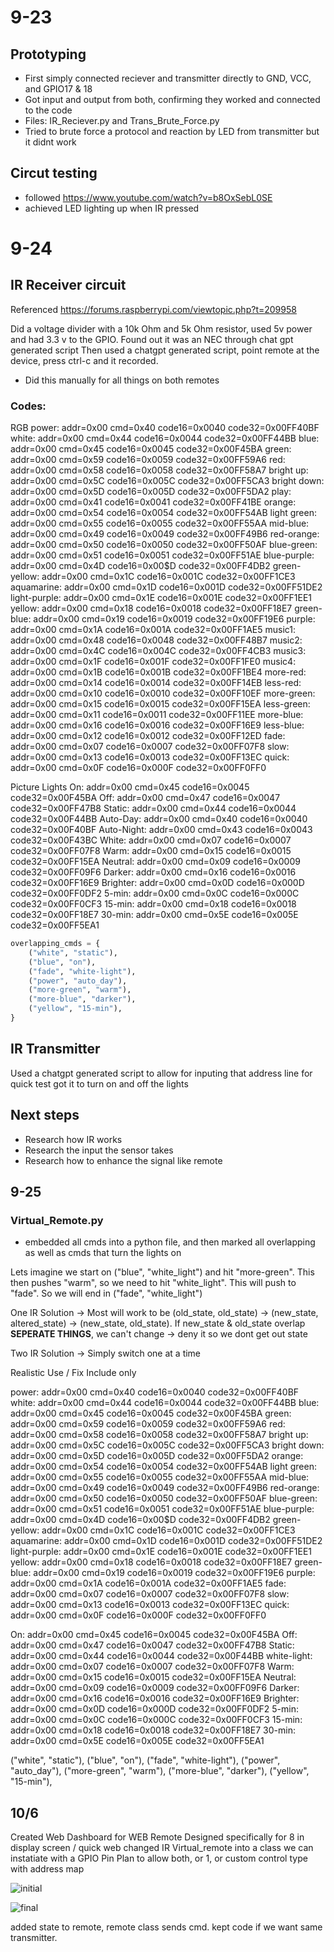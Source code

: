# 9-23

## Prototyping

- First simply connected reciever and transmitter directly to GND, VCC, and GPIO17 & 18
- Got input and output from both, confirming they worked and connected to the code
- Files: IR_Reciever.py and Trans_Brute_Force.py
- Tried to brute force a protocol and reaction by LED from transmitter but it didnt work

## Circut testing

- followed https://www.youtube.com/watch?v=b8OxSebL0SE
- achieved LED lighting up when IR pressed

# 9-24

## IR Receiver circuit
Referenced https://forums.raspberrypi.com/viewtopic.php?t=209958

Did a voltage divider with a 10k Ohm and 5k Ohm resistor, used 5v power and had 3.3 v to the GPIO.
Found out it was an NEC through chat gpt generated script
Then used a chatgpt generated script, point remote at the device, press ctrl-c and it recorded.
- Did this manually for all things on both remotes

### Codes:
RGB
power: addr=0x00 cmd=0x40 code16=0x0040 code32=0x00FF40BF
white: addr=0x00  cmd=0x44  code16=0x0044  code32=0x00FF44BB
blue: addr=0x00  cmd=0x45  code16=0x0045  code32=0x00F45BA
green: addr=0x00  cmd=0x59  code16=0x0059  code32=0x00FF59A6
red: addr=0x00  cmd=0x58  code16=0x0058  code32=0x00FF58A7
bright up: addr=0x00  cmd=0x5C code16=0x005C  code32=0x00FF5CA3
bright down: addr=0x00  cmd=0x5D code16=0x005D  code32=0x00FF5DA2
play: addr=0x00  cmd=0x41 code16=0x0041  code32=0x00FF41BE
orange: addr=0x00  cmd=0x54  code16=0x0054  code32=0x00FF54AB
light green: addr=0x00  cmd=0x55  code16=0x0055  code32=0x00FF55AA
mid-blue: addr=0x00  cmd=0x49  code16=0x0049  code32=0x00FF49B6
red-orange: addr=0x00  cmd=0x50  code16=0x0050  code32=0x00FF50AF
blue-green: addr=0x00  cmd=0x51  code16=0x0051  code32=0x00FF51AE
blue-purple: addr=0x00  cmd=0x4D  code16=0x00$D  code32=0x00FF4DB2
green-yellow: addr=0x00  cmd=0x1C code16=0x001C  code32=0x00FF1CE3
aquamarine: addr=0x00  cmd=0x1D code16=0x001D  code32=0x00FF51DE2
light-purple: addr=0x00  cmd=0x1E code16=0x001E  code32=0x00FF1EE1
yellow: addr=0x00  cmd=0x18  code16=0x0018  code32=0x00FF18E7
green-blue:  addr=0x00  cmd=0x19  code16=0x0019  code32=0x00FF19E6
purple: addr=0x00  cmd=0x1A  code16=0x001A code32=0x00FF1AE5
music1: addr=0x00  cmd=0x48  code16=0x0048 code32=0x00FF48B7
music2: addr=0x00  cmd=0x4C  code16=0x004C code32=0x00FF4CB3
music3: addr=0x00  cmd=0x1F  code16=0x001F code32=0x00FF1FE0
music4: addr=0x00  cmd=0x1B  code16=0x001B  code32=0x00FF1BE4
more-red: addr=0x00  cmd=0x14  code16=0x0014  code32=0x00FF14EB
less-red: addr=0x00  cmd=0x10  code16=0x0010  code32=0x00FF10EF
more-green: addr=0x00  cmd=0x15  code16=0x0015  code32=0x00FF15EA
less-green: addr=0x00  cmd=0x11  code16=0x0011  code32=0x00FF11EE
more-blue: addr=0x00  cmd=0x16  code16=0x0016  code32=0x00FF16E9
less-blue: addr=0x00  cmd=0x12  code16=0x0012  code32=0x00FF12ED
fade: addr=0x00  cmd=0x07  code16=0x0007  code32=0x00FF07F8
slow: addr=0x00  cmd=0x13  code16=0x0013  code32=0x00FF13EC
quick: addr=0x00  cmd=0x0F  code16=0x000F  code32=0x00FF0FF0

Picture Lights
On: addr=0x00  cmd=0x45  code16=0x0045  code32=0x00F45BA
Off: addr=0x00  cmd=0x47  code16=0x0047  code32=0x00FF47B8
Static: addr=0x00  cmd=0x44  code16=0x0044  code32=0x00F44BB
Auto-Day: addr=0x00  cmd=0x40  code16=0x0040  code32=0x00F40BF
Auto-Night: addr=0x00  cmd=0x43  code16=0x0043  code32=0x00F43BC
White: addr=0x00  cmd=0x07  code16=0x0007  code32=0x00FF07F8
Warm: addr=0x00  cmd=0x15  code16=0x0015  code32=0x00FF15EA
Neutral: addr=0x00  cmd=0x09  code16=0x0009  code32=0x00FF09F6
Darker: addr=0x00  cmd=0x16  code16=0x0016  code32=0x00FF16E9
Brighter: addr=0x00  cmd=0x0D  code16=0x000D  code32=0x00FF0DF2
5-min: addr=0x00  cmd=0x0C  code16=0x000C  code32=0x00FF0CF3
15-min: addr=0x00  cmd=0x18  code16=0x0018  code32=0x00FF18E7
30-min: addr=0x00  cmd=0x5E  code16=0x005E  code32=0x00FF5EA1

``` Python
overlapping_cmds = {
    ("white", "static"),
    ("blue", "on"),
    ("fade", "white-light"),
    ("power", "auto_day"),
    ("more-green", "warm"),
    ("more-blue", "darker"),
    ("yellow", "15-min"),
}
```

## IR Transmitter
Used a chatgpt generated script to allow for inputing that address line for quick test
got it to turn on and off the lights

## Next steps
- Research how IR works
- Research the input the sensor takes
- Research how to enhance the signal like remote

## 9-25

### Virtual_Remote.py
- embedded all cmds into a python file, and then marked all overlapping as well as cmds that turn the lights on

Lets imagine we start on ("blue", "white_light") and hit "more-green". 
This then pushes "warm", so we need to hit "white_light". 
This will push to "fade".
So we will end in ("fade", "white_light")

One IR Solution ->
Most will work to be (old_state, old_state) -> (new_state, altered_state) -> (new_state, old_state).
If new_state & old_state overlap **SEPERATE THINGS**, we can't change -> deny it so we dont get out state

Two IR Solution ->
Simply switch one at a time

Realistic Use / Fix
Include only

power: addr=0x00 cmd=0x40 code16=0x0040 code32=0x00FF40BF
white: addr=0x00  cmd=0x44  code16=0x0044  code32=0x00FF44BB
blue: addr=0x00  cmd=0x45  code16=0x0045  code32=0x00F45BA
green: addr=0x00  cmd=0x59  code16=0x0059  code32=0x00FF59A6
red: addr=0x00  cmd=0x58  code16=0x0058  code32=0x00FF58A7
bright up: addr=0x00  cmd=0x5C code16=0x005C  code32=0x00FF5CA3
bright down: addr=0x00  cmd=0x5D code16=0x005D  code32=0x00FF5DA2
orange: addr=0x00  cmd=0x54  code16=0x0054  code32=0x00FF54AB
light green: addr=0x00  cmd=0x55  code16=0x0055  code32=0x00FF55AA
mid-blue: addr=0x00  cmd=0x49  code16=0x0049  code32=0x00FF49B6
red-orange: addr=0x00  cmd=0x50  code16=0x0050  code32=0x00FF50AF
blue-green: addr=0x00  cmd=0x51  code16=0x0051  code32=0x00FF51AE
blue-purple: addr=0x00  cmd=0x4D  code16=0x00$D  code32=0x00FF4DB2
green-yellow: addr=0x00  cmd=0x1C code16=0x001C  code32=0x00FF1CE3
aquamarine: addr=0x00  cmd=0x1D code16=0x001D  code32=0x00FF51DE2
light-purple: addr=0x00  cmd=0x1E code16=0x001E  code32=0x00FF1EE1
yellow: addr=0x00  cmd=0x18  code16=0x0018  code32=0x00FF18E7
green-blue:  addr=0x00  cmd=0x19  code16=0x0019  code32=0x00FF19E6
purple: addr=0x00  cmd=0x1A  code16=0x001A code32=0x00FF1AE5
fade: addr=0x00  cmd=0x07  code16=0x0007  code32=0x00FF07F8
slow: addr=0x00  cmd=0x13  code16=0x0013  code32=0x00FF13EC
quick: addr=0x00  cmd=0x0F  code16=0x000F  code32=0x00FF0FF0

On: addr=0x00  cmd=0x45  code16=0x0045  code32=0x00F45BA
Off: addr=0x00  cmd=0x47  code16=0x0047  code32=0x00FF47B8
Static: addr=0x00  cmd=0x44  code16=0x0044  code32=0x00F44BB
white-light: addr=0x00  cmd=0x07  code16=0x0007  code32=0x00FF07F8
Warm: addr=0x00  cmd=0x15  code16=0x0015  code32=0x00FF15EA
Neutral: addr=0x00  cmd=0x09  code16=0x0009  code32=0x00FF09F6
Darker: addr=0x00  cmd=0x16  code16=0x0016  code32=0x00FF16E9
Brighter: addr=0x00  cmd=0x0D  code16=0x000D  code32=0x00FF0DF2
5-min: addr=0x00  cmd=0x0C  code16=0x000C  code32=0x00FF0CF3
15-min: addr=0x00  cmd=0x18  code16=0x0018  code32=0x00FF18E7
30-min: addr=0x00  cmd=0x5E  code16=0x005E  code32=0x00FF5EA1

("white", "static"),
("blue", "on"),
("fade", "white-light"),
("power", "auto_day"),
("more-green", "warm"),
("more-blue", "darker"),
("yellow", "15-min"),

## 10/6

Created Web Dashboard for WEB Remote
Designed specifically for 8 in display screen / quick web
changed IR Virtual_remote into a class we can instatiate with a GPIO Pin 
Plan to allow both, or 1, or custom control type with address map

![initial](Web_Init.png)

![final](Web_Final.png)

added state to remote, remote class sends cmd. kept code if we want same transmitter.